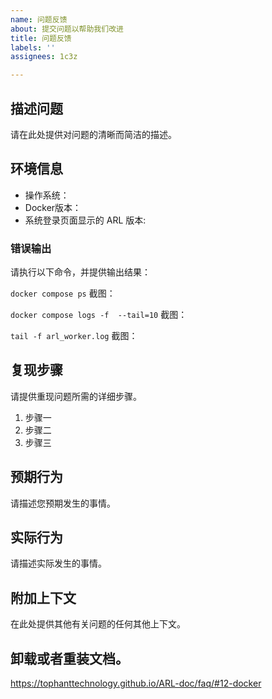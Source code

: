 ```yaml
---
name: 问题反馈
about: 提交问题以帮助我们改进
title: 问题反馈
labels: ''
assignees: 1c3z

---
```


## 描述问题

请在此处提供对问题的清晰而简洁的描述。


## 环境信息

- 操作系统：
- Docker版本：
- 系统登录页面显示的 ARL 版本:


### 错误输出

请执行以下命令，并提供输出结果：

`docker compose ps`
截图：


`docker compose logs -f  --tail=10`
截图：


`tail -f arl_worker.log`
截图：



## 复现步骤

请提供重现问题所需的详细步骤。

1. 步骤一
2. 步骤二
3. 步骤三

## 预期行为

请描述您预期发生的事情。

## 实际行为

请描述实际发生的事情。


## 附加上下文

在此处提供其他有关问题的任何其他上下文。



## 卸载或者重装文档。
https://tophanttechnology.github.io/ARL-doc/faq/#12-docker